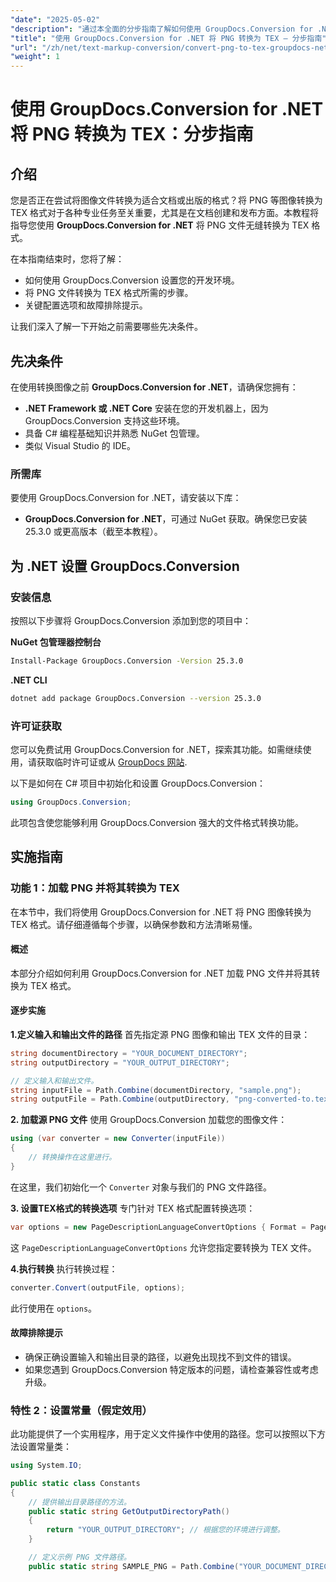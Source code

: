 ```yaml
---
"date": "2025-05-02"
"description": "通过本全面的分步指南了解如何使用 GroupDocs.Conversion for .NET 将 PNG 图像转换为 TEX 格式。"
"title": "使用 GroupDocs.Conversion for .NET 将 PNG 转换为 TEX — 分步指南"
"url": "/zh/net/text-markup-conversion/convert-png-to-tex-groupdocs-net/"
"weight": 1
---
```


# 使用 GroupDocs.Conversion for .NET 将 PNG 转换为 TEX：分步指南

## 介绍

您是否正在尝试将图像文件转换为适合文档或出版的格式？将 PNG 等图像转换为 TEX 格式对于各种专业任务至关重要，尤其是在文档创建和发布方面。本教程将指导您使用 **GroupDocs.Conversion for .NET** 将 PNG 文件无缝转换为 TEX 格式。

在本指南结束时，您将了解：
- 如何使用 GroupDocs.Conversion 设置您的开发环境。
- 将 PNG 文件转换为 TEX 格式所需的步骤。
- 关键配置选项和故障排除提示。

让我们深入了解一下开始之前需要哪些先决条件。

## 先决条件

在使用转换图像之前 **GroupDocs.Conversion for .NET**，请确保您拥有：
- **.NET Framework 或 .NET Core** 安装在您的开发机器上，因为 GroupDocs.Conversion 支持这些环境。
- 具备 C# 编程基础知识并熟悉 NuGet 包管理。
- 类似 Visual Studio 的 IDE。

### 所需库

要使用 GroupDocs.Conversion for .NET，请安装以下库：
- **GroupDocs.Conversion for .NET**，可通过 NuGet 获取。确保您已安装 25.3.0 或更高版本（截至本教程）。

## 为 .NET 设置 GroupDocs.Conversion

### 安装信息

按照以下步骤将 GroupDocs.Conversion 添加到您的项目中：

**NuGet 包管理器控制台**
```bash
Install-Package GroupDocs.Conversion -Version 25.3.0
```

**\.NET CLI**
```bash
dotnet add package GroupDocs.Conversion --version 25.3.0
```

### 许可证获取

您可以免费试用 GroupDocs.Conversion for .NET，探索其功能。如需继续使用，请获取临时许可证或从 [GroupDocs 网站](https://purchase。groupdocs.com/buy).

以下是如何在 C# 项目中初始化和设置 GroupDocs.Conversion：
```csharp
using GroupDocs.Conversion;
```
此项包含使您能够利用 GroupDocs.Conversion 强大的文件格式转换功能。

## 实施指南

### 功能 1：加载 PNG 并将其转换为 TEX

在本节中，我们将使用 GroupDocs.Conversion for .NET 将 PNG 图像转换为 TEX 格式。请仔细遵循每个步骤，以确保参数和方法清晰易懂。

#### 概述

本部分介绍如何利用 GroupDocs.Conversion for .NET 加载 PNG 文件并将其转换为 TEX 格式。

#### 逐步实施

**1.定义输入和输出文件的路径**
首先指定源 PNG 图像和输出 TEX 文件的目录：
```csharp
string documentDirectory = "YOUR_DOCUMENT_DIRECTORY";
string outputDirectory = "YOUR_OUTPUT_DIRECTORY";

// 定义输入和输出文件。
string inputFile = Path.Combine(documentDirectory, "sample.png");
string outputFile = Path.Combine(outputDirectory, "png-converted-to.tex");
```

**2. 加载源 PNG 文件**
使用 GroupDocs.Conversion 加载您的图像文件：
```csharp
using (var converter = new Converter(inputFile))
{
    // 转换操作在这里进行。
}
```
在这里，我们初始化一个 `Converter` 对象与我们的 PNG 文件路径。

**3. 设置TEX格式的转换选项**
专门针对 TEX 格式配置转换选项：
```csharp
var options = new PageDescriptionLanguageConvertOptions { Format = PageDescriptionLanguageFileType.Tex };
```
这 `PageDescriptionLanguageConvertOptions` 允许您指定要转换为 TEX 文件。

**4.执行转换**
执行转换过程：
```csharp
converter.Convert(outputFile, options);
```
此行使用在 `options`。

#### 故障排除提示
- 确保正确设置输入和输出目录的路径，以避免出现找不到文件的错误。
- 如果您遇到 GroupDocs.Conversion 特定版本的问题，请检查兼容性或考虑升级。

### 特性 2：设置常量（假定效用）

此功能提供了一个实用程序，用于定义文件操作中使用的路径。您可以按照以下方法设置常量类：
```csharp
using System.IO;

public static class Constants
{
    // 提供输出目录路径的方法。
    public static string GetOutputDirectoryPath()
    {
        return "YOUR_OUTPUT_DIRECTORY"; // 根据您的环境进行调整。
    }

    // 定义示例 PNG 文件路径。
    public static string SAMPLE_PNG = Path.Combine("YOUR_DOCUMENT_DIRECTORY\